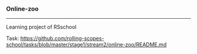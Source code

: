 ### Online-zoo 
------------------------------------------------------------------------------------------------------
Learning project of RSschool

Task: https://github.com/rolling-scopes-school/tasks/blob/master/stage1/stream2/online-zoo/README.md
